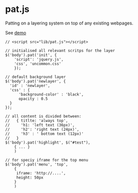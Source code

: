 pat.js
======

Patting on a layering system on top of any existing webpages.

See [demo](http://sketchytechky.github.io/pat.js/)

    // <script src="lib/pat.js"></script>

	// initialised all relevant scritps for the layer
    $('body').pat('init', {
        'script': 'jquery.js',
        'css', 'uncommon.css'
        });
    
    // default background layer
    $('body').pat('newlayer', {
      'id' : 'newlayer',
      'css' : {
          'background-color' : 'black',
          opacity : 0.5
      }
    });
    
    // all content is divided between:
    //   { titlte: 'always top', 
    //     'h1: 'left text (36px)', 
    //     'h2': 'right text (24px)',
    //     'h3' : ' bottom text (12px)'
    //   }
    $('body').pat('highlight', $("#test"),
    	{ ... }
        )
        
    // for speciy iframe for the top menu
    $('body').pat('menu', 'top', 
    	{ 
         iframe: 'http://....',
         height: 50px
        }
        )
         
    
    
